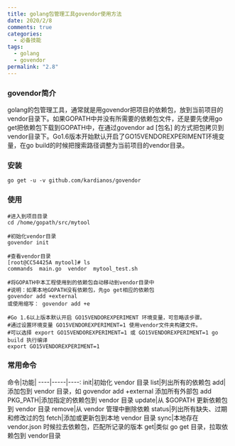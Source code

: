 ```yaml
---
title: golang包管理工具govendor使用方法
date: 2020/2/8
comments: true
categories:
  - 必备技能
tags:
  - golang
  - govendor
permalink: "2.8"
---
```

### govendor简介

golang的包管理工具，通常就是用govendor把项目的依赖包，放到当前项目的vendor目录下。如果GOPATH中并没有所需要的依赖包文件，还是要先使用go get把依赖包下载到GOPATH中，在通过govendor ad [包名] 的方式把包拷贝到vendor目录下。Go1.6版本开始默认开启了GO15VENDOREXPERIMENT环境变量，在go build的时候把搜索路径调整为当前项目的vendor目录。

### 安装

```SH
go get -u -v github.com/kardianos/govendor
```

### 使用

```SH
#进入到项目目录
cd /home/gopath/src/mytool

#初始化vendor目录
govendor init

#查看vendor目录
[root@CC54425A mytool]# ls
commands  main.go  vendor  mytool_test.sh

#将GOPATH中本工程使用到的依赖包自动移动到vendor目录中
#说明：如果本地GOPATH没有依赖包，先go get相应的依赖包
govendor add +external
或使用缩写： govendor add +e 

#Go 1.6以上版本默认开启 GO15VENDOREXPERIMENT 环境变量，可忽略该步骤。
#通过设置环境变量 GO15VENDOREXPERIMENT=1 使用vendor文件夹构建文件。
#可以选择 export GO15VENDOREXPERIMENT=1 或 GO15VENDOREXPERIMENT=1 go build 执行编译
export GO15VENDOREXPERIMENT=1
```

### 常用命令

命令|功能|
----|-----|----:
init|初始化 vendor 目录
list|列出所有的依赖包
add|添加包到 vendor 目录，如 govendor add +external 添加所有外部包
add PKG_PATH|添加指定的依赖包到 vendor 目录
update|从 $GOPATH 更新依赖包到 vendor 目录
remove|从 vendor 管理中删除依赖
status|列出所有缺失、过期和修改过的包
fetch|添加或更新包到本地 vendor 目录
sync|本地存在 vendor.json 时候拉去依赖包，匹配所记录的版本
get|类似 go get 目录，拉取依赖包到 vendor目录
